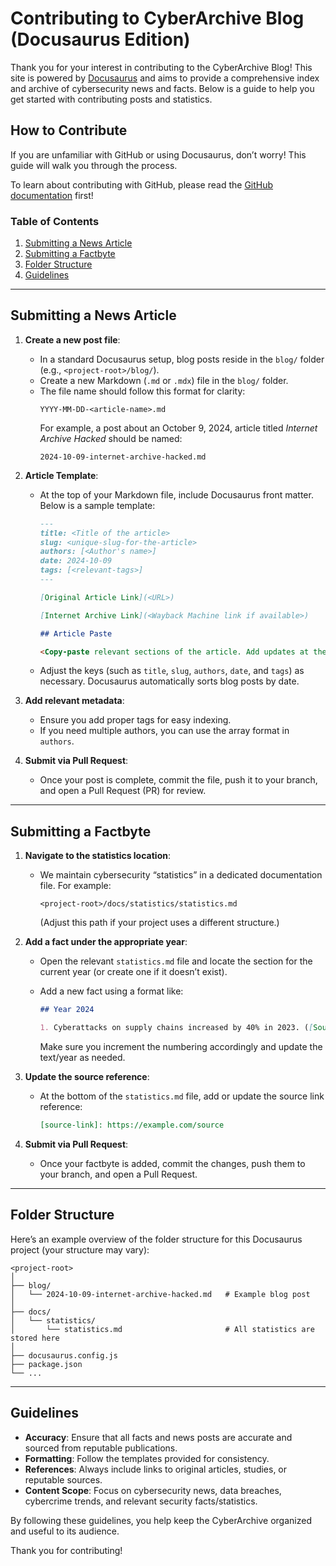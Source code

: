 # Contributing to CyberArchive Blog (Docusaurus Edition)

Thank you for your interest in contributing to the CyberArchive Blog! This site is powered by [Docusaurus](https://docusaurus.io/) and aims to provide a comprehensive index and archive of cybersecurity news and facts. Below is a guide to help you get started with contributing posts and statistics.

## How to Contribute

If you are unfamiliar with GitHub or using Docusaurus, don’t worry! This guide will walk you through the process.

To learn about contributing with GitHub, please read the [GitHub documentation](https://docs.github.com/en/get-started/exploring-projects-on-github/contributing-to-a-project) first!

### Table of Contents

1. [Submitting a News Article](#submitting-a-news-article)  
2. [Submitting a Factbyte](#submitting-a-factbyte)  
3. [Folder Structure](#folder-structure)  
4. [Guidelines](#guidelines)

---

## Submitting a News Article

1. **Create a new post file**:  
   - In a standard Docusaurus setup, blog posts reside in the `blog/` folder (e.g., `<project-root>/blog/`).  
   - Create a new Markdown (`.md` or `.mdx`) file in the `blog/` folder.  
   - The file name should follow this format for clarity:  
     ```
     YYYY-MM-DD-<article-name>.md
     ```
     For example, a post about an October 9, 2024, article titled *Internet Archive Hacked* should be named:
     ```
     2024-10-09-internet-archive-hacked.md
     ```

2. **Article Template**:  
   - At the top of your Markdown file, include Docusaurus front matter. Below is a sample template:

     ```markdown
     ---
     title: <Title of the article>
     slug: <unique-slug-for-the-article> 
     authors: [<Author's name>]
     date: 2024-10-09
     tags: [<relevant-tags>]
     ---

     [Original Article Link](<URL>)

     [Internet Archive Link](<Wayback Machine link if available>)

     ## Article Paste

     <Copy-paste relevant sections of the article. Add updates at the end if applicable.>
     ```

   - Adjust the keys (such as `title`, `slug`, `authors`, `date`, and `tags`) as necessary. Docusaurus automatically sorts blog posts by date.

3. **Add relevant metadata**:  
   - Ensure you add proper tags for easy indexing.  
   - If you need multiple authors, you can use the array format in `authors`.

4. **Submit via Pull Request**:  
   - Once your post is complete, commit the file, push it to your branch, and open a Pull Request (PR) for review.

---

## Submitting a Factbyte

1. **Navigate to the statistics location**:  
   - We maintain cybersecurity “statistics” in a dedicated documentation file. For example:  
     ```
     <project-root>/docs/statistics/statistics.md
     ```
     (Adjust this path if your project uses a different structure.)

2. **Add a fact under the appropriate year**:  
   - Open the relevant `statistics.md` file and locate the section for the current year (or create one if it doesn’t exist).
   - Add a new fact using a format like:

     ```markdown
     ## Year 2024

     1. Cyberattacks on supply chains increased by 40% in 2023. ([Source][source-link], 2023)
     ```

     Make sure you increment the numbering accordingly and update the text/year as needed.

3. **Update the source reference**:  
   - At the bottom of the `statistics.md` file, add or update the source link reference:

     ```markdown
     [source-link]: https://example.com/source
     ```

4. **Submit via Pull Request**:  
   - Once your factbyte is added, commit the changes, push them to your branch, and open a Pull Request.

---

## Folder Structure

Here’s an example overview of the folder structure for this Docusaurus project (your structure may vary):

```
<project-root>
│
├── blog/
│   └── 2024-10-09-internet-archive-hacked.md   # Example blog post
│
├── docs/
│   └── statistics/
│       └── statistics.md                       # All statistics are stored here
│
├── docusaurus.config.js
├── package.json
└── ...
```

---

## Guidelines

- **Accuracy**: Ensure that all facts and news posts are accurate and sourced from reputable publications.  
- **Formatting**: Follow the templates provided for consistency.  
- **References**: Always include links to original articles, studies, or reputable sources.  
- **Content Scope**: Focus on cybersecurity news, data breaches, cybercrime trends, and relevant security facts/statistics.  

By following these guidelines, you help keep the CyberArchive organized and useful to its audience.

Thank you for contributing!